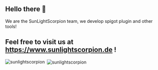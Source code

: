 ## Hello there 👋

We are the SunLightScorpion team, we develop spigot plugin and other tools!

## Feel free to visit us at https://www.sunlightscorpion.de !

<p><img align="left" src="https://github-readme-stats.vercel.app/api/top-langs?username=SunLightScorpion&show_icons=true&locale=en&layout=compact" alt="sunlightscorpion"/></p>
<p>&nbsp;<img align="center" src="https://github-readme-stats.vercel.app/api?username=SunLightScorpion&show_icons=true&locale=en" alt="sunlightscorpion" /></p>
